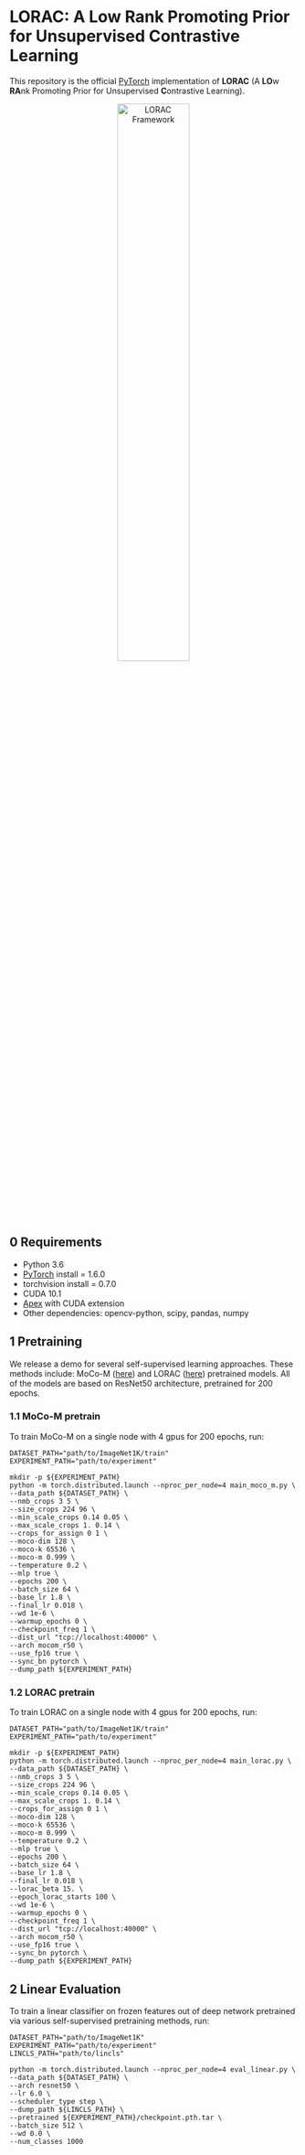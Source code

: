 # LORAC: A Low Rank Promoting Prior for Unsupervised Contrastive Learning
This repository is the official [PyTorch](http://pytorch.org/) implementation of **LORAC** (A **LO**w **RA**nk Promoting Prior for Unsupervised **C**ontrastive Learning).

<div align="center">
  <img width="50%" alt="LORAC Framework" src="https://github.com/ssl-codelab/lorac/releases/download/v1.0.0/lorac-framework.png">
</div>



## 0 Requirements

- Python 3.6
- [PyTorch](http://pytorch.org) install = 1.6.0
- torchvision install = 0.7.0
- CUDA 10.1
- [Apex](https://github.com/NVIDIA/apex) with CUDA extension
- Other dependencies: opencv-python, scipy, pandas, numpy

## 1 Pretraining
We release a demo for several self-supervised learning approaches. These methods include: MoCo-M ([here](https://github.com/ssl-codelab/lorac/releases/download/v1.0.0/mocom_r50_e200_pretrained.pth.tar)) and LORAC ([here](https://github.com/ssl-codelab/lorac/releases/download/v1.0.0/lorac_r50_e200_pretrained.pth.tar)) pretrained models. All of the models are based on ResNet50 architecture, pretrained for 200 epochs.

### 1.1 MoCo-M pretrain

To train MoCo-M on a single node with 4 gpus for 200 epochs, run:

```shell
DATASET_PATH="path/to/ImageNet1K/train"
EXPERIMENT_PATH="path/to/experiment"

mkdir -p ${EXPERIMENT_PATH}
python -m torch.distributed.launch --nproc_per_node=4 main_moco_m.py \
--data_path ${DATASET_PATH} \
--nmb_crops 3 5 \
--size_crops 224 96 \
--min_scale_crops 0.14 0.05 \
--max_scale_crops 1. 0.14 \
--crops_for_assign 0 1 \
--moco-dim 128 \
--moco-k 65536 \
--moco-m 0.999 \
--temperature 0.2 \
--mlp true \
--epochs 200 \
--batch_size 64 \
--base_lr 1.8 \
--final_lr 0.018 \
--wd 1e-6 \
--warmup_epochs 0 \
--checkpoint_freq 1 \
--dist_url "tcp://localhost:40000" \
--arch mocom_r50 \
--use_fp16 true \
--sync_bn pytorch \
--dump_path ${EXPERIMENT_PATH}
```

### 1.2 LORAC pretrain

To train LORAC on a single node with 4 gpus for 200 epochs, run:

```shell
DATASET_PATH="path/to/ImageNet1K/train"
EXPERIMENT_PATH="path/to/experiment"

mkdir -p ${EXPERIMENT_PATH}
python -m torch.distributed.launch --nproc_per_node=4 main_lorac.py \
--data_path ${DATASET_PATH} \
--nmb_crops 3 5 \
--size_crops 224 96 \
--min_scale_crops 0.14 0.05 \
--max_scale_crops 1. 0.14 \
--crops_for_assign 0 1 \
--moco-dim 128 \
--moco-k 65536 \
--moco-m 0.999 \
--temperature 0.2 \
--mlp true \
--epochs 200 \
--batch_size 64 \
--base_lr 1.8 \
--final_lr 0.018 \
--lorac_beta 15. \
--epoch_lorac_starts 100 \
--wd 1e-6 \
--warmup_epochs 0 \
--checkpoint_freq 1 \
--dist_url "tcp://localhost:40000" \
--arch mocom_r50 \
--use_fp16 true \
--sync_bn pytorch \
--dump_path ${EXPERIMENT_PATH}
```

## 2 Linear Evaluation

To train a linear classifier on frozen features out of deep network pretrained via various self-supervised pretraining methods, run:
```shell
DATASET_PATH="path/to/ImageNet1K"
EXPERIMENT_PATH="path/to/experiment"
LINCLS_PATH="path/to/lincls"

python -m torch.distributed.launch --nproc_per_node=4 eval_linear.py \
--data_path ${DATASET_PATH} \
--arch resnet50 \
--lr 6.0 \
--scheduler_type step \
--dump_path ${LINCLS_PATH} \
--pretrained ${EXPERIMENT_PATH}/checkpoint.pth.tar \
--batch_size 512 \
--wd 0.0 \
--num_classes 1000
```

